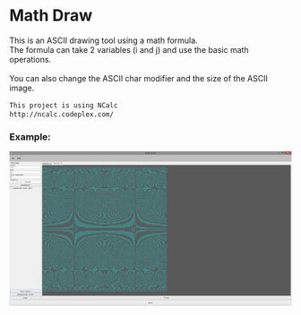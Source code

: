 # Math Draw

This is an ASCII drawing tool using a math formula. <br />
The formula can take 2 variables (i and j) and use the basic math operations. <br />
<br />
You can also change the ASCII char modifier and the size of the ASCII image. <br />

```
This project is using NCalc 
http://ncalc.codeplex.com/
```

### Example:</br>
![ScreenShot](https://raw.githubusercontent.com/Evenflow/mathdraw/master/Screenshots/screenshot11.png) <br />
